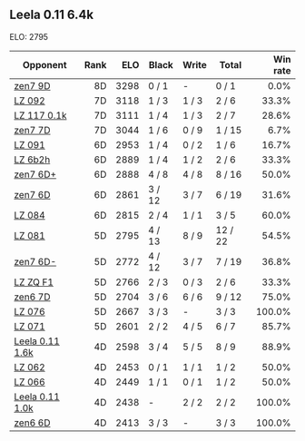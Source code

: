 ## Leela 0.11 6.4k ##

ELO: 2795

Opponent | Rank | ELO | Black | Write | Total | Win rate
---------|-----:|----:|-------|-------|-------|-------:
[zen7 9D](zen7%209D.md) | 8D | 3298 | 0 / 1 | - | 0 / 1 | 0.0%
[LZ 092](LZ%20092.md) | 7D | 3118 | 1 / 3 | 1 / 3 | 2 / 6 | 33.3%
[LZ 117 0.1k](LZ%20117%200.1k.md) | 7D | 3111 | 1 / 4 | 1 / 3 | 2 / 7 | 28.6%
[zen7 7D](zen7%207D.md) | 7D | 3044 | 1 / 6 | 0 / 9 | 1 / 15 | 6.7%
[LZ 091](LZ%20091.md) | 6D | 2953 | 1 / 4 | 0 / 2 | 1 / 6 | 16.7%
[LZ 6b2h](LZ%206b2h.md) | 6D | 2889 | 1 / 4 | 1 / 2 | 2 / 6 | 33.3%
[zen7 6D+](zen7%206D+.md) | 6D | 2888 | 4 / 8 | 4 / 8 | 8 / 16 | 50.0%
[zen7 6D](zen7%206D.md) | 6D | 2861 | 3 / 12 | 3 / 7 | 6 / 19 | 31.6%
[LZ 084](LZ%20084.md) | 6D | 2815 | 2 / 4 | 1 / 1 | 3 / 5 | 60.0%
[LZ 081](LZ%20081.md) | 5D | 2795 | 4 / 13 | 8 / 9 | 12 / 22 | 54.5%
[zen7 6D-](zen7%206D-.md) | 5D | 2772 | 4 / 12 | 3 / 7 | 7 / 19 | 36.8%
[LZ ZQ F1](LZ%20ZQ%20F1.md) | 5D | 2766 | 2 / 3 | 0 / 3 | 2 / 6 | 33.3%
[zen6 7D](zen6%207D.md) | 5D | 2704 | 3 / 6 | 6 / 6 | 9 / 12 | 75.0%
[LZ 076](LZ%20076.md) | 5D | 2667 | 3 / 3 | - | 3 / 3 | 100.0%
[LZ 071](LZ%20071.md) | 5D | 2601 | 2 / 2 | 4 / 5 | 6 / 7 | 85.7%
[Leela 0.11 1.6k](Leela%200.11%201.6k.md) | 4D | 2598 | 3 / 4 | 5 / 5 | 8 / 9 | 88.9%
[LZ 062](LZ%20062.md) | 4D | 2453 | 0 / 1 | 1 / 1 | 1 / 2 | 50.0%
[LZ 066](LZ%20066.md) | 4D | 2449 | 1 / 1 | 0 / 1 | 1 / 2 | 50.0%
[Leela 0.11 1.0k](Leela%200.11%201.0k.md) | 4D | 2438 | - | 2 / 2 | 2 / 2 | 100.0%
[zen6 6D](zen6%206D.md) | 4D | 2413 | 3 / 3 | - | 3 / 3 | 100.0%
